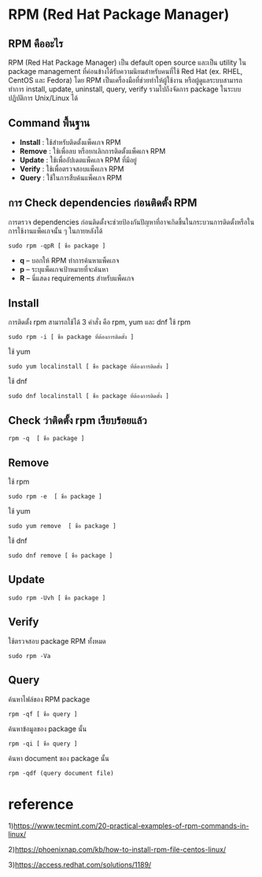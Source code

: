 # RPM (Red Hat Package Manager)
## RPM คืออะไร 
RPM (Red Hat Package Manager) เป็น default open source และเป็น utility ใน package management ที่ค่อนข้างได้รับความนิยมสำหรับคนที่ใช้ Red Hat (ex. RHEL, CentOS และ Fedora) โดย RPM เป็นเครื่องมือที่ช่วยทำให้ผู้ใช้งาน หรือผู้ดูแลระบบสามารถทำการ install, update, uninstall, query, verify รวมไปถึงจัดการ package ในระบบปฏิบัติการ Unix/Linux ได้

## Command พื้นฐาน
* **Install** : ใช้สำหรับติดตั้งแพ็คเกจ RPM
* **Remove** : ใช้เพื่อลบ หรือยกเลิกการติดตั้งแพ็คเกจ RPM
* **Update** : ใช้เพื่ออัปเดตแพ็คเกจ RPM ที่มีอยู่
* **Verify** : ใช้เพื่อตรวจสอบแพ็คเกจ RPM
* **Query** : ใช้ในการสืบค้นแพ็คเกจ RPM

## การ Check dependencies ก่อนติดตั้ง RPM
การตรวจ dependencies ก่อนติดตั้งจะช่วยป้องกันปัญหาที่อาจเกิดขึ้นในกระบวนการติดตั้งหรือในการใช้งานแพ็คเกจนั้น ๆ ในภายหลังได้
```
sudo rpm -qpR [ ชื่อ package ]
```
  * **q** – บอกให้ RPM ทำการค้นหาแพ็คเกจ
  * **p** – ระบุแพ็คเกจเป้าหมายที่จะค้นหา
  * **R** – นี่แสดง requirements สำหรับแพ็คเกจ

## Install
การติดตั้ง rpm สามารถใช้ได้ 3 คำสั่ง คือ rpm, yum และ dnf
ใช้ rpm
```
sudo rpm -i [ ชื่อ package ที่ต้องการติดตั้ง ]
```
ใช้ yum
```
sudo yum localinstall [ ชื่อ package ที่ต้องการติดตั้ง ]
```
ใช้ dnf
```
sudo dnf localinstall [ ชื่อ package ที่ต้องการติดตั้ง ]
```

## Check ว่าติดตั้ง rpm เรียบร้อยแล้ว
```
rpm -q  [ ชื่อ package ]
```

## Remove
ใช้ rpm
```
sudo rpm -e  [ ชื่อ package ]
```
ใช้ yum
```
sudo yum remove  [ ชื่อ package ]
```


ใช้ dnf
```
sudo dnf remove [ ชื่อ package ]
```

## Update
```
sudo rpm -Uvh [ ชื่อ package ]
```

## Verify
ใช้ตรวจสอบ package RPM ทั้งหมด
```
sudo rpm -Va
```

## Query
ค้นหาไฟล์ของ RPM package
```
rpm -qf [ ชื่อ query ]
```
ค้นหาข้อมูลของ package นั้น
```
rpm -qi [ ชื่อ query ]
```
ค้นหา document ของ package นั้น
```
rpm -qdf (query document file)
```


# reference
1)https://www.tecmint.com/20-practical-examples-of-rpm-commands-in-linux/

2)https://phoenixnap.com/kb/how-to-install-rpm-file-centos-linux/

3)https://access.redhat.com/solutions/1189/



